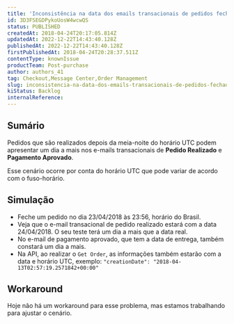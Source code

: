```yaml
---
title: 'Inconsistência na data dos emails transacionais de pedidos fechados depois da meia-noite'
id: 3D3FSEGDPykoUosW4wcwQS
status: PUBLISHED
createdAt: 2018-04-24T20:17:05.814Z
updatedAt: 2022-12-22T14:43:40.128Z
publishedAt: 2022-12-22T14:43:40.128Z
firstPublishedAt: 2018-04-24T20:28:37.511Z
contentType: knownIssue
productTeam: Post-purchase
author: authors_41
tag: Checkout,Message Center,Order Management
slug: inconsistencia-na-data-dos-emails-transacionais-de-pedidos-fechados-depois
kiStatus: Backlog
internalReference: 
---
```


## Sumário

Pedidos que são realizados depois da meia-noite do horário UTC podem apresentar um dia a mais nos e-mails transacionais de __Pedido Realizado__ e __Pagamento Aprovado__.

Esse cenário ocorre por conta do horário UTC que pode variar de acordo com o fuso-horário.

## Simulação

- Feche um pedido no dia 23/04/2018 às 23:56, horário do Brasil.
- Veja que o e-mail transacional de pedido realizado estará com a data 24/04/2018. O seu teste terá um dia a mais que a data real.
- No e-mail de pagamento aprovado, que tem a data de entrega, também constará um dia a mais.
- Na API, ao realizar o `Get Order`, as informações também estarão com a data e horário UTC, exemplo: `"creationDate": "2018-04-13T02:57:19.2571842+00:00"`

## Workaround

Hoje não há um workaround para esse problema, mas estamos trabalhando para ajustar o cenário.

